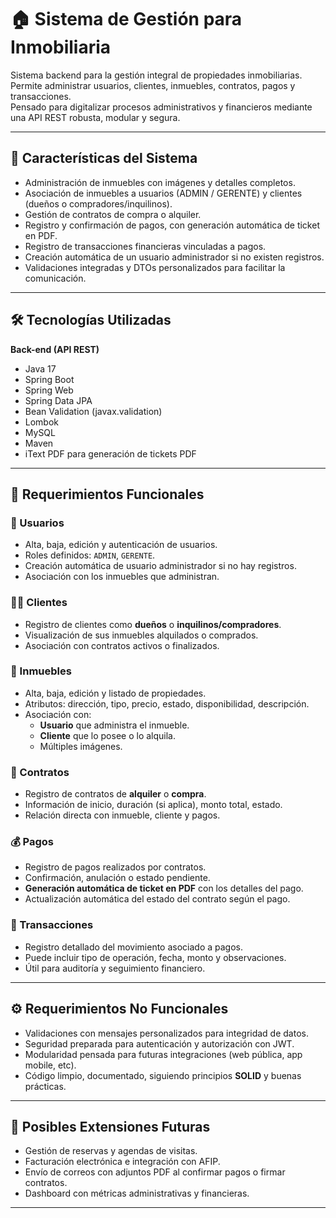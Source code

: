 # 🏠 Sistema de Gestión para Inmobiliaria

Sistema backend para la gestión integral de propiedades inmobiliarias.  
Permite administrar usuarios, clientes, inmuebles, contratos, pagos y transacciones.  
Pensado para digitalizar procesos administrativos y financieros mediante una API REST robusta, modular y segura.

---

## 🌟 Características del Sistema

- Administración de inmuebles con imágenes y detalles completos.
- Asociación de inmuebles a usuarios (ADMIN / GERENTE) y clientes (dueños o compradores/inquilinos).
- Gestión de contratos de compra o alquiler.
- Registro y confirmación de pagos, con generación automática de ticket en PDF.
- Registro de transacciones financieras vinculadas a pagos.
- Creación automática de un usuario administrador si no existen registros.
- Validaciones integradas y DTOs personalizados para facilitar la comunicación.

---

## 🛠️ Tecnologías Utilizadas

**Back-end (API REST)**  
- Java 17  
- Spring Boot  
- Spring Web  
- Spring Data JPA  
- Bean Validation (javax.validation)  
- Lombok  
- MySQL 
- Maven  
- iText PDF para generación de tickets PDF  

---

## 📝 Requerimientos Funcionales

### 👤 Usuarios
- Alta, baja, edición y autenticación de usuarios.
- Roles definidos: `ADMIN`, `GERENTE`.
- Creación automática de usuario administrador si no hay registros.
- Asociación con los inmuebles que administran.

### 🧑‍💼 Clientes
- Registro de clientes como **dueños** o **inquilinos/compradores**.
- Visualización de sus inmuebles alquilados o comprados.
- Asociación con contratos activos o finalizados.

### 🏡 Inmuebles
- Alta, baja, edición y listado de propiedades.
- Atributos: dirección, tipo, precio, estado, disponibilidad, descripción.
- Asociación con:
  - **Usuario** que administra el inmueble.
  - **Cliente** que lo posee o lo alquila.
  - Múltiples imágenes.

### 📄 Contratos
- Registro de contratos de **alquiler** o **compra**.
- Información de inicio, duración (si aplica), monto total, estado.
- Relación directa con inmueble, cliente y pagos.

### 💰 Pagos
- Registro de pagos realizados por contratos.
- Confirmación, anulación o estado pendiente.
- **Generación automática de ticket en PDF** con los detalles del pago.
- Actualización automática del estado del contrato según el pago.

### 🔁 Transacciones
- Registro detallado del movimiento asociado a pagos.
- Puede incluir tipo de operación, fecha, monto y observaciones.
- Útil para auditoría y seguimiento financiero.

---

## ⚙️ Requerimientos No Funcionales

- Validaciones con mensajes personalizados para integridad de datos.
- Seguridad preparada para autenticación y autorización con JWT.
- Modularidad pensada para futuras integraciones (web pública, app mobile, etc).
- Código limpio, documentado, siguiendo principios **SOLID** y buenas prácticas.

---

## 🚀 Posibles Extensiones Futuras

- Gestión de reservas y agendas de visitas.
- Facturación electrónica e integración con AFIP.
- Envío de correos con adjuntos PDF al confirmar pagos o firmar contratos.
- Dashboard con métricas administrativas y financieras.

---
